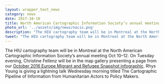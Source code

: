 ```yaml
---
layout: wrapper_text_news
category: news
date: 2017-10-10
title: North American Cartographic Information Society’s annual meeting, October 10–12
photo_url: '../assets/img/news/nacis.png'
description: "The HIU cartography team will be in Montreal at the North American Cartographic Information Society’s annual meeting Oct 10–12"
tweet: "The HIU cartography team will be in Montreal at the North American Cartographic Information Society’s annual meeting Oct 10–12"
---
```


The HIU cartography team will be in Montreal at the North American Cartographic Information Society’s annual meeting Oct 10–12. On Tuesday evening, Christine Fellenz will be in the map gallery presenting a page from our [October 2016 Europe Migrant and Refugee Snapshot infographic](https://hiu.state.gov/#EUR,U1466). Rhys Young is giving a lightning talk Wednesday morning titled The Cartographic Pipeline of Information from Humanitarian Actors to Policy Makers.
